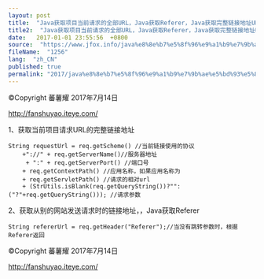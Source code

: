 ```yaml
---
layout: post
title:  "Java获取项目当前请求的全部URL，Java获取Referer，Java获取完整链接地址URL"
title2:  "Java获取项目当前请求的全部URL，Java获取Referer，Java获取完整链接地址URL"
date:   2017-01-01 23:55:56  +0800
source:  "https://www.jfox.info/java%e8%8e%b7%e5%8f%96%e9%a1%b9%e7%9b%ae%e5%bd%93%e5%89%8d%e8%af%b7%e6%b1%82%e7%9a%84%e5%85%a8%e9%83%a8urljava%e8%8e%b7%e5%8f%96refererjava%e8%8e%b7%e5%8f%96%e5%ae%8c%e6%95%b4%e9%93%be%e6%8e%a5.html"
fileName:  "1256"
lang:  "zh_CN"
published: true
permalink: "2017/java%e8%8e%b7%e5%8f%96%e9%a1%b9%e7%9b%ae%e5%bd%93%e5%89%8d%e8%af%b7%e6%b1%82%e7%9a%84%e5%85%a8%e9%83%a8urljava%e8%8e%b7%e5%8f%96refererjava%e8%8e%b7%e5%8f%96%e5%ae%8c%e6%95%b4%e9%93%be%e6%8e%a5.html"
---
```


>>>>>>>>>>>>>>>>>>>>>>>>>>>>>>>>

©Copyright 蕃薯耀 2017年7月14日

http://fanshuyao.iteye.com/

1、获取当前项目请求URL的完整链接地址

    String requestUrl = req.getScheme() //当前链接使用的协议
        +"://" + req.getServerName()//服务器地址 
         + ":" + req.getServerPort() //端口号 
        + req.getContextPath() //应用名称，如果应用名称为
        + req.getServletPath() //请求的相对url 
        + (StrUtils.isBlank(req.getQueryString())?"":("?"+req.getQueryString())); //请求参数

2、获取从别的网站发送请求时的链接地址，，Java获取Referer

    String refererUrl = req.getHeader("Referer");//当没有跳转参数时，根据Referer返回

>>>>>>>>>>>>>>>>>>>>>>>>>>>>>>>>

©Copyright 蕃薯耀 2017年7月14日

http://fanshuyao.iteye.com/
